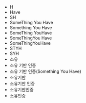 ﻿- H
- Have
- SH
- SomeThing You Have
- Something You Have
- SomeThing YouHave
- SomeThingYou Have
- SomeThingYouHave
- STYH
- SYH
- 소유
- 소유 기반 인증
- 소유 기반 인증(Something You Have)
- 소유기반
- 소유기반 인증
- 소유기반인증
- 소유인증
